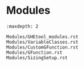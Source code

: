# Modules

```{toctree}
:maxdepth: 2

Modules/GHEtool_modules.rst
Modules/VariableClasses.rst
Modules/CustomGFunction.rst
Modules/GFunction.rst
Modules/SizingSetup.rst
```
